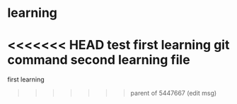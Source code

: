 # learning
<<<<<<< HEAD
test
first learning git command
second learning file
=======
first learning
>>>>>>> parent of 5447667 (edit msg)
